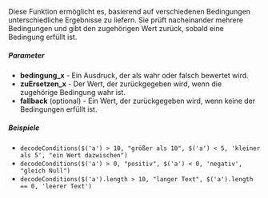 Diese Funktion ermöglicht es, basierend auf verschiedenen Bedingungen unterschiedliche Ergebnisse zu liefern. Sie prüft nacheinander mehrere Bedingungen und gibt den zugehörigen Wert zurück, sobald eine Bedingung erfüllt ist.

##### Parameter
* **bedingung_x** - Ein Ausdruck, der als wahr oder falsch bewertet wird.
* **zuErsetzen_x** - Der Wert, der zurückgegeben wird, wenn die zugehörige Bedingung wahr ist.
* **fallback** (optional) - Ein Wert, der zurückgegeben wird, wenn keine der Bedingungen erfüllt ist.

##### Beispiele
* `decodeConditions($('a') > 10, "größer als 10", $('a') < 5, 'kleiner als 5', "ein Wert dazwischen")`
* `decodeConditions($('a') > 0, "positiv", $('a') < 0, 'negativ', "gleich Null")`
* `decodeConditions($('a').length > 10, "langer Text", $('a').length == 0, 'leerer Text')` 
